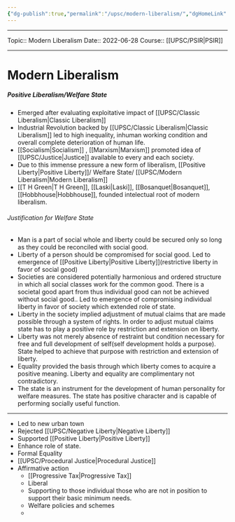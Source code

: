 ```yaml
---
{"dg-publish":true,"permalink":"/upsc/modern-liberalism/","dgHomeLink":true,"dgPassFrontmatter":false}
---
```


----
Topic:: Modern Liberalism
Date:: 2022-06-28
Course:: [[UPSC/PSIR|PSIR]] 

----
# Modern Liberalism
##### Positive Liberalism/Welfare State
- Emerged after evaluating exploitative impact of [[UPSC/Classic Liberalism|Classic Liberalism]]
- Industrial Revolution backed by [[UPSC/Classic Liberalism|Classic Liberalism]] led to high inequality, inhuman working condition and overall complete deterioration of human life. 
- [[Socialism|Socialism]] , [[Marxism|Marxism]] promoted idea of [[UPSC/Justice|Justice]] available to every and each society. 
- Due to this immense pressure a new form of liberalism, [[Positive Liberty|Positive Liberty]]/ Welfare State/ [[UPSC/Modern Liberalism|Modern Liberalism]]
- [[T H Green|T H Green]], [[Laski|Laski]], [[Bosanquet|Bosanquet]], [[Hobbhouse|Hobbhouse]], founded intelectual root of modern liberalism. 

###### Justification for Welfare State
- Man is a part of social whole and liberty could be secured only so long as they could be reconciled with social good. 
- Liberty of a person should be compromised for social good. Led to emergence of [[Positive Liberty|Positive Liberty]](restrictive liberty in favor of social good)
- Societies are considered potentially harmonious and ordered structure in which all social classes work for the common good. There is a societal good apart from thus individual good can not be achieved without social good.. Led to emergence of compromising individual liberty in favor of society which extended role of state. 
- Liberty in the society implied adjustment of mutual claims that are made possible through a system of rights. In order to adjust mutual claims state has to play a positive role by restriction and extension on liberty. 
- Liberty was not merely absence of restraint but condition necessary for free and full development of self(self development holds a purpose). State helped to achieve that purpose with restriction and extension of liberty. 
- Equality provided the basis through which liberty comes to acquire a positive meaning. Liberty and equality are complimentary not contradictory. 
- The state is an instrument for the development of human personality for welfare measures. The state has positive character and is capable of performing socially useful function. 

---

- Led to new urban town
- Rejected [[UPSC/Negative Liberty|Negative Liberty]] 
- Supported [[Positive Liberty|Positive Liberty]]
- Enhance role of state. 
- Formal Equality 
- [[UPSC/Procedural Justice|Procedural Justice]]
- Affirmative action 
	- [[Progressive Tax|Progressive Tax]]
	- Liberal
	- Supporting to those individual those who are not in position to support their basic minimum needs. 
	- Welfare policies and schemes
	-

